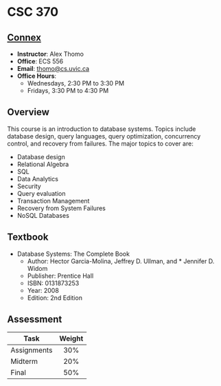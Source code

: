 # CSC 370

## [Connex](https://connex.csc.uvic.ca/portal/site/260f967a-d51f-4bb8-b01a-82f93e87504d/)

* __<i class="icon icon-face"></i> Instructor__: Alex Thomo
* __<i class="icon icon-pin-account"></i> Office__: ECS 556
* __<i class="icon icon-email"></i> Email__: [thomo@cs.uvic.ca](mailto:thomo@cs.uvic.ca)
* __<i class="icon icon-time"></i> Office Hours__:
    * Wednesdays, 2:30 PM to 3:30 PM
    * Fridays, 3:30 PM to 4:30 PM

## Overview

This course is an introduction to database systems. Topics include database design, query languages, query optimization, concurrency control, and recovery from failures. The major topics to cover are:

* Database design
* Relational Algebra
* SQL
* Data Analytics
* Security
* Query evaluation
* Transaction Management
* Recovery from System Failures
* NoSQL Databases

## Textbook

* Database Systems: The Complete Book
    * Author: Hector Garcia-Molina, Jeffrey D. Ullman, and   * Jennifer D. Widom
    * Publisher: Prentice Hall
    * ISBN: 0131873253
    * Year: 2008
    * Edition: 2nd Edition


## Assessment

| Task        | Weight |
|-------------|:------:|
| Assignments |   30%  |
| Midterm     |   20%  |
| Final       |   50%  |